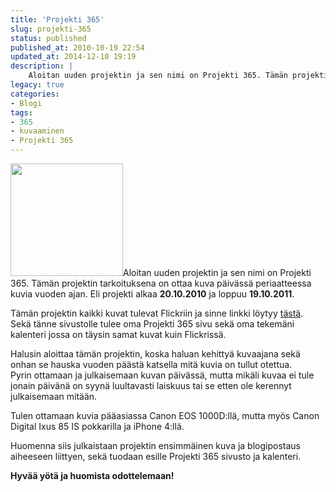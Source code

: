 ```yaml
---
title: 'Projekti 365'
slug: projekti-365
status: published
published_at: 2010-10-19 22:54
updated_at: 2014-12-10 19:19
description: |
    Aloitan uuden projektin ja sen nimi on Projekti 365. Tämän projektin tarkoituksena on ottaa kuva päivässä periaatteessa kuvia vuoden ajan. Eli projekti alkaa 20.10.2010 ja loppuu 19.10.2011. Tämän projektin kaikki kuvat tulevat Flickriin ja sinne linkki löytyy tästä. Sekä tänne sivustolle tulee oma Projekti 365 sivu sekä oma tekemäni kalenteri jossa on täysin samat kuvat… Jatka lukemista Projekti 365
legacy: true
categories:
- Blogi
tags:
- 365
- kuvaaminen
- Projekti 365
---
```


<p><img loading="lazy" decoding="async" class="size-full wp-image-1279 alignright" title="proj365" src="https://cdn.markokaartinen.net/uploads/2010/10/proj365.png" alt="" width="180" height="180" srcset="https://cdn.markokaartinen.net/uploads/2010/10/proj365.png 300w, https://cdn.markokaartinen.net/uploads/2010/10/proj365-100x100.png 100w" sizes="(max-width: 180px) 100vw, 180px" />Aloitan uuden projektin ja sen nimi on Projekti 365. Tämän projektin tarkoituksena on ottaa kuva päivässä periaatteessa kuvia vuoden ajan. Eli projekti alkaa <strong>20.10.2010</strong> ja loppuu <strong>19.10.2011</strong>.</p>
<p>Tämän projektin kaikki kuvat tulevat Flickriin ja sinne linkki löytyy <a href="http://www.flickr.com/photos/markokaartinen/sets/72157625075233419/" target="_blank">tästä</a>. Sekä tänne sivustolle tulee oma Projekti 365 sivu sekä oma tekemäni kalenteri jossa on täysin samat kuvat kuin Flickrissä.</p>
<p>Halusin aloittaa tämän projektin, koska haluan kehittyä kuvaajana sekä onhan se hauska vuoden päästä katsella mitä kuvia on tullut otettua.<br />
Pyrin ottamaan ja julkaisemaan kuvan päivässä, mutta mikäli kuvaa ei tule jonain päivänä on syynä luultavasti laiskuus tai se etten ole kerennyt julkaisemaan mitään.</p>
<p>Tulen ottamaan kuvia pääasiassa Canon EOS 1000D:llä, mutta myös Canon Digital Ixus 85 IS pokkarilla ja iPhone 4:llä.</p>
<p>Huomenna siis julkaistaan projektin ensimmäinen kuva ja blogipostaus aiheeseen liittyen, sekä tuodaan esille Projekti 365 sivusto ja kalenteri.</p>
<p><strong>Hyvää yötä ja huomista odottelemaan!</strong></p>